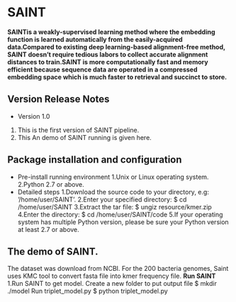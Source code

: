 # SAINT
**SAINTis a weakly-supervised learning method where the embedding function is learned automatically from the easily-acquired data.Compared to existing deep learning-based alignment-free method, SAINT doesn’t require tedious labors to collect accurate alignment distances to train.SAINT is more computationally fast and memory efficient because
sequence data are operated in a compressed embedding space which is much faster to retrieval and succinct to store.**
## Version Release Notes
- Version 1.0
1. This is the first version of SAINT pipeline. 
2. This An demo of SAINT running is given here. 
## Package installation and configuration
- Pre-install running environment
1.Unix or Linux operating system.
2.Python 2.7 or above.
- Detailed steps
1.Download the source code to your directory, e.g: ’/home/user/SAINT’.
2.Enter your specified directory: $ cd /home/user/SAINT
3.Extract the tar file: $ ungiz resource/kmer.zip
4.Enter the directory: $ cd /home/user/SAINT/code
5.If your operating system has multiple Python version, please be sure your Python version at least 2.7 or above.
## The demo of SAINT. 
The dataset was download from NCBI. For the 200 bacteria genomes, Saint uses KMC tool to convert fasta file into kmer frequency file.
**Run SAINT**
1.Run SAINT to get model.
Create a new folder to put output file
$ mkdir ./model
Run triplet_model.py
$ python triplet_model.py

